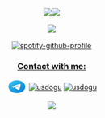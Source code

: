 <p align="center">
<img src="https://github-readme-stats.vercel.app/api?username=usdogu&show_icons=true&theme=merko"><img src="https://github-readme-streak-stats.herokuapp.com?user=usdogu&theme=merko&date_format=M%20j%5B%2C%20Y%5D">


<p align="center">
<img src="https://github-readme-stats.vercel.app/api/top-langs/?username=usdogu&layout=compact&theme=merko">

<p align="center">
<a
href="https://spotify-github-profile.vercel.app/api/view?uid=31hds44refljvemmswc35hr5px6i&amp;redirect=true"><img
src="https://spotify-github-profile.vercel.app/api/view?uid=31hds44refljvemmswc35hr5px6i&amp;cover_image=true&amp;theme=default&amp;bar_color=53b14f&amp;bar_color_cover=true"
alt="spotify-github-profile"/><br/></p>


<p>
  <h3 align="center">Contact with me: </h3>
  <p align="center">
   <a href="https://t.me/c25dbb82028af8907c3a402fa0c2780d" target="blank"><img align="center" style="color: white;" src="telegram-app.svg" alt="usdogu" height="30" width="40" /></a>
<a href="https://twitter.com/usdogu" target="blank"><img align="center" src="https://raw.githubusercontent.com/rahuldkjain/github-profile-readme-generator/master/src/images/icons/Social/twitter.svg" alt="usdogu" height="30" width="40" /></a>
<a href="https://instagram.com/usdogu" target="blank"><img align="center" src="https://raw.githubusercontent.com/rahuldkjain/github-profile-readme-generator/master/src/images/icons/Social/instagram.svg" alt="usdogu" height="30" width="40" /></a>
 
</p>
  </p>



<p align="center">
<img src="https://komarev.com/ghpvc/?username=usdogu"></img>
</p>

